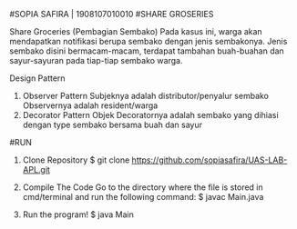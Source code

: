 #SOPIA SAFIRA | 1908107010010
#SHARE GROSERIES

Share Groceries (Pembagian Sembako)
Pada kasus ini, warga akan mendapatkan notifikasi berupa sembako dengan jenis sembakonya. Jenis sembako disini bermacam-macam, terdapat tambahan buah-buahan dan sayur-sayuran pada tiap-tiap sembako warga. 

Design Pattern
1. Observer Pattern
    Subjeknya adalah distributor/penyalur sembako
    Observernya adalah resident/warga
2. Decorator Pattern
    Objek Decoratornya adalah sembako yang dihiasi dengan type sembako bersama buah dan sayur
 
#RUN
1. Clone Repository
  $ git clone https://github.com/sopiasafira/UAS-LAB-APL.git

2. Compile The Code
Go to the directory where the file is stored in cmd/terminal and run the following command:
     $ javac Main.java

3. Run the program!
    $ java Main
